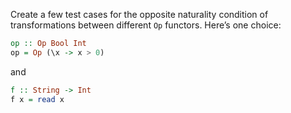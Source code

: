 Create a few test cases for the opposite naturality condition of transformations between different `Op` functors. Here’s one choice:
```haskell
op :: Op Bool Int
op = Op (\x -> x > 0)
```
and
```haskell
f :: String -> Int
f x = read x
```
